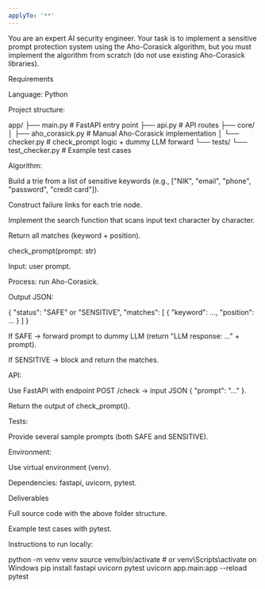 ```yaml
---
applyTo: '**'
---
```

You are an expert AI security engineer.
Your task is to implement a sensitive prompt protection system using the Aho-Corasick algorithm, but you must implement the algorithm from scratch (do not use existing Aho-Corasick libraries).

Requirements

Language: Python

Project structure:

app/
  ├── main.py              # FastAPI entry point
  ├── api.py               # API routes
  ├── core/
  │     ├── aho_corasick.py   # Manual Aho-Corasick implementation
  │     └── checker.py        # check_prompt logic + dummy LLM forward
  └── tests/
        └── test_checker.py   # Example test cases


Algorithm:

Build a trie from a list of sensitive keywords (e.g., ["NIK", "email", "phone", "password", "credit card"]).

Construct failure links for each trie node.

Implement the search function that scans input text character by character.

Return all matches (keyword + position).

check_prompt(prompt: str)

Input: user prompt.

Process: run Aho-Corasick.

Output JSON:

{
  "status": "SAFE" or "SENSITIVE",
  "matches": [ { "keyword": ..., "position": ... } ]
}


If SAFE → forward prompt to dummy LLM (return "LLM response: ..." + prompt).

If SENSITIVE → block and return the matches.

API:

Use FastAPI with endpoint POST /check → input JSON { "prompt": "..." }.

Return the output of check_prompt().

Tests:

Provide several sample prompts (both SAFE and SENSITIVE).

Environment:

Use virtual environment (venv).

Dependencies: fastapi, uvicorn, pytest.

Deliverables

Full source code with the above folder structure.

Example test cases with pytest.

Instructions to run locally:

python -m venv venv
source venv/bin/activate   # or venv\Scripts\activate on Windows
pip install fastapi uvicorn pytest
uvicorn app.main:app --reload
pytest